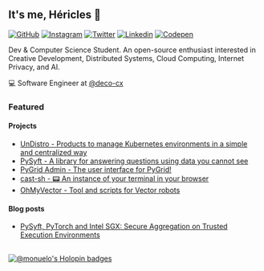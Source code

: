 ## It's me, Héricles 👋 

[![GitHub](https://img.shields.io/badge/GitHub-100000?style=for-the-badge&logo=github&logoColor=white)](https://github.com/monuelo) [![Instagram](https://img.shields.io/badge/Instagram-E4405F?style=for-the-badge&logo=instagram&logoColor=white)](https://www.instagram.com/hericl.es/) [![Twitter](https://img.shields.io/badge/Twitter-1DA1F2?style=for-the-badge&logo=twitter&logoColor=white)](https://twitter.com/LittlePiccklee) [![Linkedin](https://img.shields.io/badge/LinkedIn-0077B5?style=for-the-badge&logo=linkedin&logoColor=white)](https://linkedin.com/in/hericles) [![Codepen](https://img.shields.io/badge/Codepen-000000?style=for-the-badge&logo=codepen&logoColor=white
)](https://codepen.io/monuel)


Dev & Computer Science Student. An open-source enthusiast interested in Creative Development, Distributed Systems, Cloud Computing, Internet Privacy, and AI.

💻 Software Engineer at [@deco-cx](https://github.com/deco-cx)  


### Featured 	

#### Projects	

- [UnDistro - Products to manage Kubernetes environments in a simple and centralized way](https://undistro.io)  
- [PySyft - A library for answering questions using data you cannot see](https://github.com/OpenMined/PySyft)  
- [PyGrid Admin - The user interface for PyGrid!](https://github.com/OpenMined/pygrid-admin) 
- [cast-sh - :pager: An instance of your terminal in your browser](https://github.com/monuelo/cast-sh)	
- [OhMyVector - Tool and scripts for Vector robots](https://github.com/OhMyVector)
    
#### Blog posts	
- [PySyft, PyTorch and Intel SGX: Secure Aggregation on Trusted Execution Environments](https://medium.com/pytorch/pysyft-pytorch-and-intel-sgx-secure-aggregation-on-trusted-execution-environments-2f582c8df831)

##

[![@monuelo's Holopin badges](https://holopin.me/monuelo)](https://holopin.io/@monuelo)
